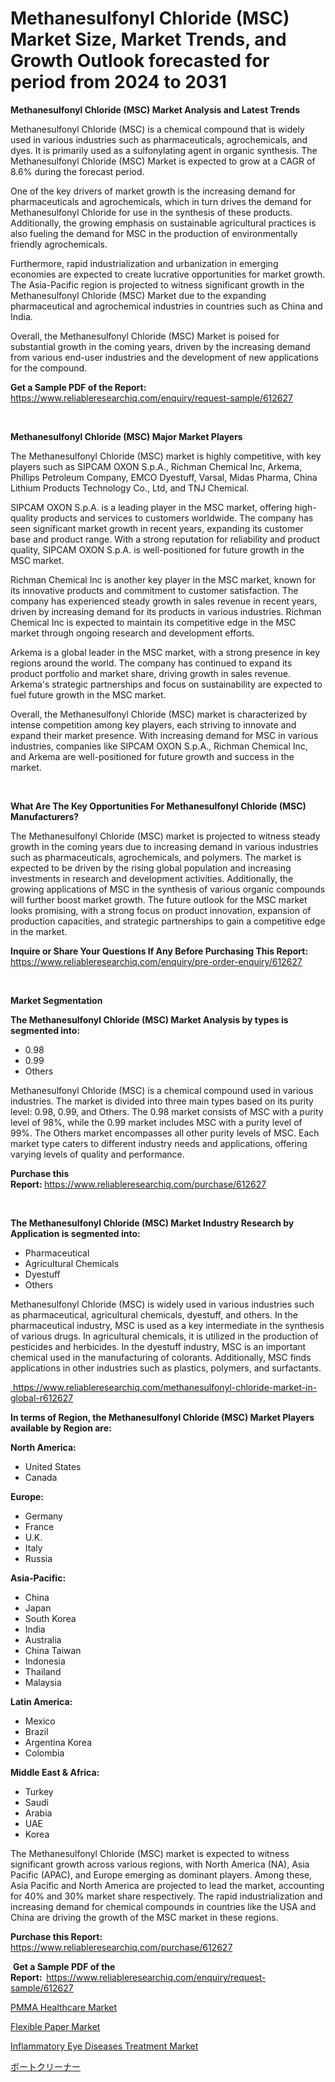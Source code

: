 <p><h1>Methanesulfonyl Chloride (MSC) Market Size, Market Trends, and Growth Outlook forecasted for period from 2024 to 2031</h1></p><p><strong>Methanesulfonyl Chloride (MSC) Market Analysis and Latest Trends</strong></p>
<p><p>Methanesulfonyl Chloride (MSC) is a chemical compound that is widely used in various industries such as pharmaceuticals, agrochemicals, and dyes. It is primarily used as a sulfonylating agent in organic synthesis. The Methanesulfonyl Chloride (MSC) Market is expected to grow at a CAGR of 8.6% during the forecast period.</p><p>One of the key drivers of market growth is the increasing demand for pharmaceuticals and agrochemicals, which in turn drives the demand for Methanesulfonyl Chloride for use in the synthesis of these products. Additionally, the growing emphasis on sustainable agricultural practices is also fueling the demand for MSC in the production of environmentally friendly agrochemicals.</p><p>Furthermore, rapid industrialization and urbanization in emerging economies are expected to create lucrative opportunities for market growth. The Asia-Pacific region is projected to witness significant growth in the Methanesulfonyl Chloride (MSC) Market due to the expanding pharmaceutical and agrochemical industries in countries such as China and India.</p><p>Overall, the Methanesulfonyl Chloride (MSC) Market is poised for substantial growth in the coming years, driven by the increasing demand from various end-user industries and the development of new applications for the compound.</p></p>
<p><strong>Get a Sample PDF of the Report:&nbsp;</strong> <a href="https://www.reliableresearchiq.com/enquiry/request-sample/612627">https://www.reliableresearchiq.com/enquiry/request-sample/612627</a></p>
<p>&nbsp;</p>
<p><strong>Methanesulfonyl Chloride (MSC) Major Market Players</strong></p>
<p><p>The Methanesulfonyl Chloride (MSC) market is highly competitive, with key players such as SIPCAM OXON S.p.A., Richman Chemical Inc, Arkema, Phillips Petroleum Company, EMCO Dyestuff, Varsal, Midas Pharma, China Lithium Products Technology Co., Ltd, and TNJ Chemical.</p><p>SIPCAM OXON S.p.A. is a leading player in the MSC market, offering high-quality products and services to customers worldwide. The company has seen significant market growth in recent years, expanding its customer base and product range. With a strong reputation for reliability and product quality, SIPCAM OXON S.p.A. is well-positioned for future growth in the MSC market.</p><p>Richman Chemical Inc is another key player in the MSC market, known for its innovative products and commitment to customer satisfaction. The company has experienced steady growth in sales revenue in recent years, driven by increasing demand for its products in various industries. Richman Chemical Inc is expected to maintain its competitive edge in the MSC market through ongoing research and development efforts.</p><p>Arkema is a global leader in the MSC market, with a strong presence in key regions around the world. The company has continued to expand its product portfolio and market share, driving growth in sales revenue. Arkema's strategic partnerships and focus on sustainability are expected to fuel future growth in the MSC market.</p><p>Overall, the Methanesulfonyl Chloride (MSC) market is characterized by intense competition among key players, each striving to innovate and expand their market presence. With increasing demand for MSC in various industries, companies like SIPCAM OXON S.p.A., Richman Chemical Inc, and Arkema are well-positioned for future growth and success in the market.</p></p>
<p>&nbsp;</p>
<p><strong>What Are The Key Opportunities For Methanesulfonyl Chloride (MSC) Manufacturers?</strong></p>
<p><p>The Methanesulfonyl Chloride (MSC) market is projected to witness steady growth in the coming years due to increasing demand in various industries such as pharmaceuticals, agrochemicals, and polymers. The market is expected to be driven by the rising global population and increasing investments in research and development activities. Additionally, the growing applications of MSC in the synthesis of various organic compounds will further boost market growth. The future outlook for the MSC market looks promising, with a strong focus on product innovation, expansion of production capacities, and strategic partnerships to gain a competitive edge in the market.</p></p>
<p><strong>Inquire or Share Your Questions If Any Before Purchasing This Report:</strong> <a href="https://www.reliableresearchiq.com/enquiry/pre-order-enquiry/612627">https://www.reliableresearchiq.com/enquiry/pre-order-enquiry/612627</a></p>
<p>&nbsp;</p>
<p><strong>Market Segmentation</strong></p>
<p><strong>The Methanesulfonyl Chloride (MSC) Market Analysis by types is segmented into:</strong></p>
<p><ul><li>0.98</li><li>0.99</li><li>Others</li></ul></p>
<p><p>Methanesulfonyl Chloride (MSC) is a chemical compound used in various industries. The market is divided into three main types based on its purity level: 0.98, 0.99, and Others. The 0.98 market consists of MSC with a purity level of 98%, while the 0.99 market includes MSC with a purity level of 99%. The Others market encompasses all other purity levels of MSC. Each market type caters to different industry needs and applications, offering varying levels of quality and performance.</p></p>
<p><strong>Purchase this Report:&nbsp;</strong><a href="https://www.reliableresearchiq.com/purchase/612627">https://www.reliableresearchiq.com/purchase/612627</a></p>
<p>&nbsp;</p>
<p><strong>The Methanesulfonyl Chloride (MSC) Market Industry Research by Application is segmented into:</strong></p>
<p><ul><li>Pharmaceutical</li><li>Agricultural Chemicals</li><li>Dyestuff</li><li>Others</li></ul></p>
<p><p>Methanesulfonyl Chloride (MSC) is widely used in various industries such as pharmaceutical, agricultural chemicals, dyestuff, and others. In the pharmaceutical industry, MSC is used as a key intermediate in the synthesis of various drugs. In agricultural chemicals, it is utilized in the production of pesticides and herbicides. In the dyestuff industry, MSC is an important chemical used in the manufacturing of colorants. Additionally, MSC finds applications in other industries such as plastics, polymers, and surfactants.</p></p>
<p><a href="https://www.reliableresearchiq.com/methanesulfonyl-chloride-market-in-global-r612627">&nbsp;https://www.reliableresearchiq.com/methanesulfonyl-chloride-market-in-global-r612627</a></p>
<p><strong>In terms of Region, the Methanesulfonyl Chloride (MSC) Market Players available by Region are:</strong></p>
<p>
    <p> <strong> North America: </strong>
        <ul>
            <li>United States</li>
            <li>Canada</li>
        </ul>
        </p> 
    <p> <strong> Europe: </strong>
        <ul>
            <li>Germany</li>
            <li>France</li>
            <li>U.K.</li>
            <li>Italy</li>
            <li>Russia</li>
        </ul>
        </p> 
    <p> <strong> Asia-Pacific: </strong>
        <ul>
            <li>China</li>
            <li>Japan</li>
            <li>South Korea</li>
            <li>India</li>
            <li>Australia</li>
            <li>China Taiwan</li>
            <li>Indonesia</li>
            <li>Thailand</li>
            <li>Malaysia</li>
        </ul>
        </p> 
    <p> <strong> Latin America: </strong>
        <ul>
            <li>Mexico</li>
            <li>Brazil</li>
            <li>Argentina Korea</li>
            <li>Colombia</li>
        </ul>
        </p> 
    <p> <strong> Middle East & Africa: </strong>
        <ul>
            <li>Turkey</li>
            <li>Saudi</li>
            <li>Arabia</li>
            <li>UAE</li>
            <li>Korea</li>
        </ul>
    </p>
    </p>
<p><p>The Methanesulfonyl Chloride (MSC) market is expected to witness significant growth across various regions, with North America (NA), Asia Pacific (APAC), and Europe emerging as dominant players. Among these, Asia Pacific and North America are projected to lead the market, accounting for 40% and 30% market share respectively. The rapid industrialization and increasing demand for chemical compounds in countries like the USA and China are driving the growth of the MSC market in these regions.</p></p>
<p><strong>Purchase this Report: </strong><a href="https://www.reliableresearchiq.com/purchase/612627">https://www.reliableresearchiq.com/purchase/612627</a></p>
<p>&nbsp;<strong>Get a Sample PDF of the Report:&nbsp;&nbsp;</strong><a href="https://www.reliableresearchiq.com/enquiry/request-sample/612627">https://www.reliableresearchiq.com/enquiry/request-sample/612627</a></p>
<p><strong></strong></p>
<p><p><a href="https://medium.com/@pelloscooterist_44143/pmma-healthcare-market-size-growth-and-industry-analysis-by-market-segmentation-and-regional-21fdda5b20a2">PMMA Healthcare Market</a></p><p><a href="https://medium.com/@dovansangxd/flexible-paper-market-size-share-trends-analysis-report-by-end-use-food-beverages-chemicals-b1f10bdea68e">Flexible Paper Market</a></p><p><a href="https://issuu.com/reportprime-2/docs/inflammatory-eye-diseases-treatment-market-size-20">Inflammatory Eye Diseases Treatment Market</a></p><p><a href="https://github.com/ihabdkwlxs948/Market-Research-Report-List-3/blob/main/13094585725.md">ボートクリーナー</a></p></p>